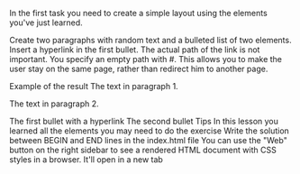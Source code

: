 In the first task you need to create a simple layout using the elements you've just learned.

Create two paragraphs with random text and a bulleted list of two elements. Insert a hyperlink in the first bullet. The actual path of the link is not important. You specify an empty path with #. This allows you to make the user stay on the same page, rather than redirect him to another page.

Example of the result
The text in paragraph 1.

The text in paragraph 2.

The first bullet with a hyperlink
The second bullet
Tips
In this lesson you learned all the elements you may need to do the exercise
Write the solution between BEGIN and END lines in the index.html file
You can use the "Web" button on the right sidebar to see a rendered HTML document with CSS styles in a browser. It'll open in a new tab